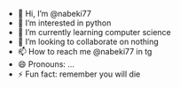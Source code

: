 - 👋 Hi, I’m @nabeki77
- 👀 I’m interested in python
- 🌱 I’m currently learning computer science
- 💞️ I’m looking to collaborate on nothing 
- 📫 How to reach me @nabeki77 in tg 
- 😄 Pronouns: ...
- ⚡ Fun fact: remember you will die

<!---
nabeki77/nabeki77 is a ✨ special ✨ repository because its `README.md` (this file) appears on your GitHub profile.
You can click the Preview link to take a look at your changes.
--->
